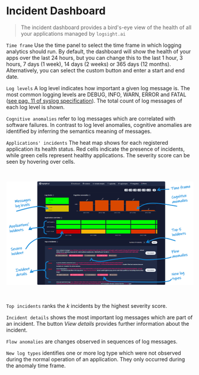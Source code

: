 # Incident Dashboard

> The incident dashboard provides a bird's-eye view of the health of all your applications managed by `logsight.ai`


`Time frame` Use the time panel to select the time frame in which logging analytics should run. 
By default, the dashboard will show the health of your apps over the last 24 hours,
but you can change this to the last 1 hour, 3 hours, 7 days (1 week), 14 days (2 weeks) or 365 days (12 months).
Alternatively, you can select the custom button and enter a start and end date.

`Log levels` A log level indicates how important a given log message is. The most common logging levels are DEBUG, INFO, WARN, ERROR and FATAL ([see pag. 11 of syslog specification](https://www.rfc-editor.org/rfc/rfc5424)). 
The total count of log messages of each log level is shown.

`Cognitive anomalies` refer to log messages which are correlated with software failures.
In contrast to log level anomalies, cognitive anomalies are identified by inferring the semantics meaning of messages.

`Applications' incidents` The heat map shows for each registered application its health status. 
Red cells indicate the presence of incidents, while green cells represent healthy applications. 
The severity score can be seen by hovering over cells. 

<br>

![Logs](./dashboard.png ':size=1200')

<br>

`Top incidents` ranks the *k* incidents by the highest severity score.

`Incident details` shows the most important log messages which are part of an incident. 
The button *View details* provides further information about the incident.

`Flow anomalies` are changes observed in sequences of log messages.

`New log types` identifies one or more log type which were not observed during the normal operation of an application. They only occurred during the anomaly time frame.